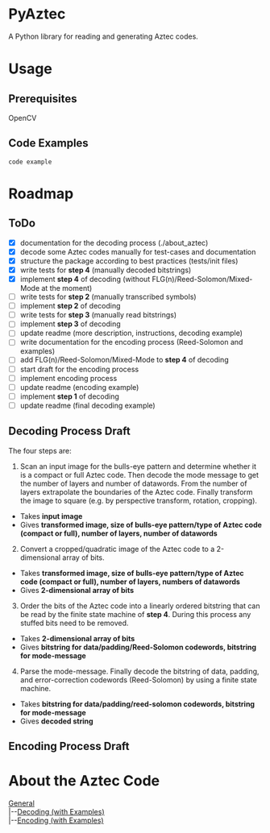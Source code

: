 # PyAztec
A Python library for reading and generating Aztec codes.

# Usage
## Prerequisites

OpenCV

## Code Examples

```
code example
```

# Roadmap
## ToDo

- [X] documentation for the decoding process (./about_aztec)
- [X] decode some Aztec codes manually for test-cases and documentation
- [X] structure the package according to best practices (tests/init files)
- [X] write tests for **step 4** (manually decoded bitstrings)
- [X] implement **step 4** of decoding (without FLG(n)/Reed-Solomon/Mixed-Mode at the moment)
- [ ] write tests for **step 2** (manually transcribed symbols)
- [ ] implement **step 2** of decoding
- [ ] write tests for **step 3** (manually read bitstrings)
- [ ] implement **step 3** of decoding
- [ ] update readme (more description, instructions, decoding example)
- [ ] write documentation for the encoding process (Reed-Solomon and examples)
- [ ] add FLG(n)/Reed-Solomon/Mixed-Mode to **step 4** of decoding
- [ ] start draft for the encoding process
- [ ] implement encoding process
- [ ] update readme (encoding example)
- [ ] implement **step 1** of decoding
- [ ] update readme (final decoding example)

## Decoding Process Draft
The four steps are:

1. Scan an input image for the bulls-eye pattern and determine whether it is a compact or full Aztec code. Then decode the mode message to get the number of layers and number of datawords. From the number of layers extrapolate the boundaries of the Aztec code. Finally transform the image to square (e.g. by perspective transform, rotation, cropping).
  * Takes **input image**
  * Gives **transformed image, size of bulls-eye pattern/type of Aztec code (compact or full), number of layers, number of datawords**
2. Convert a cropped/quadratic image of the Aztec code to a 2-dimensional array of bits.
  * Takes **transformed image, size of bulls-eye pattern/type of Aztec code (compact or full), number of layers, numbers of datawords**
  * Gives **2-dimensional array of bits**
3. Order the bits of the Aztec code into a linearly ordered bitstring that can be read by the finite state machine of **step 4**. During this process any stuffed bits need to be removed.
  * Takes **2-dimensional array of bits**
  * Gives **bitstring for data/padding/Reed-Solomon codewords, bitstring for mode-message**
4. Parse the mode-message. Finally decode the bitstring of data, padding, and error-correction codewords (Reed-Solomon) by using a finite state machine.
  * Takes **bitstring for data/padding/reed-solomon codewords, bitstring for mode-message**
  * Gives **decoded string**

## Encoding Process Draft

# About the Aztec Code
[General](./about_aztec/general.md)  
|--[Decoding (with Examples)](./about_aztec/decoding.md)  
|--[Encoding (with Examples)](./about_aztec/encoding.md)  
